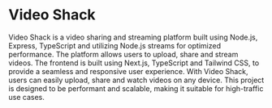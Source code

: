 # Video Shack

Video Shack is a video sharing and streaming platform built using Node.js, Express, TypeScript and utilizing Node.js streams for optimized performance. The platform allows users to upload, share and stream videos. The frontend is built using Next.js, TypeScript and Tailwind CSS, to provide a seamless and responsive user experience. With Video Shack, users can easily upload, share and watch videos on any device. This project is designed to be performant and scalable, making it suitable for high-traffic use cases.
